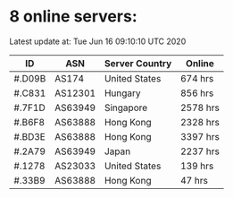 # 8 online servers:

Latest update at: Tue Jun 16 09:10:10 UTC 2020

| ID | ASN | Server Country | Online |
| -- | --- | -------------- | ------ |
| #.D09B | AS174 | United States | 674 hrs |
| #.C831 | AS12301 | Hungary | 856 hrs |
| #.7F1D | AS63949 | Singapore | 2578 hrs |
| #.B6F8 | AS63888 | Hong Kong | 2328 hrs |
| #.BD3E | AS63888 | Hong Kong | 3397 hrs |
| #.2A79 | AS63949 | Japan | 2237 hrs |
| #.1278 | AS23033 | United States | 139 hrs |
| #.33B9 | AS63888 | Hong Kong | 47 hrs |

